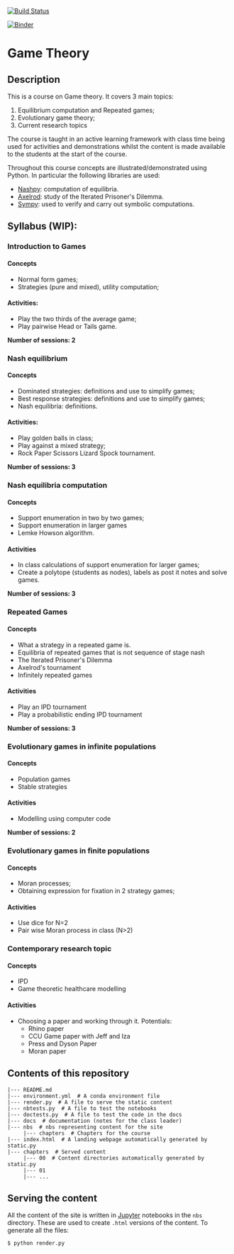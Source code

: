 [![Build
Status](https://travis-ci.org/drvinceknight/gt.svg?branch=master)](https://travis-ci.org/drvinceknight/gt)

[![Binder](https://mybinder.org/badge.svg)](https://hub.mybinder.org/user/drvinceknight-gt-bk2i8i4o/tree/nbs/chapters)

# Game Theory

## Description

This is a course on Game theory. It covers 3 main topics:

1. Equilibrium computation and Repeated games;
2. Evolutionary game theory;
3. Current research topics

The course is taught in an active learning framework with class time being used
for activities and demonstrations whilst the content is made available to the
students at the start of the course.

Throughout this course concepts are illustrated/demonstrated using
Python. In particular the following libraries are used:

- [Nashpy](https://github.com/drvinceknight/Nashpy): computation of
  equilibria.
- [Axelrod](http://axelrod.readthedocs.io/en/stable/): study of the Iterated
  Prisoner's Dilemma.
- [Sympy](http://www.sympy.org/en/index.html): used to verify and carry out
  symbolic computations.

## Syllabus (WIP):

### Introduction to Games

#### Concepts

- Normal form games;
- Strategies (pure and mixed), utility computation;

#### Activities:

- Play the two thirds of the average game;
- Play pairwise Head or Tails game.

**Number of sessions: 2**

### Nash equilibrium

#### Concepts

- Dominated strategies: definitions and use to simplify games;
- Best response strategies: definitions and use to simplify games;
- Nash equilibria: definitions.

#### Activities:

- Play golden balls in class;
- Play against a mixed strategy;
- Rock Paper Scissors Lizard Spock tournament.

**Number of sessions: 3**

### Nash equilibria computation

#### Concepts

- Support enumeration in two by two games;
- Support enumeration in larger games
- Lemke Howson algorithm.

#### Activities

- In class calculations of support enumeration for larger games;
- Create a polytope (students as nodes), labels as post it notes and solve
  games.

**Number of sessions: 3**

### Repeated Games

#### Concepts

- What a strategy in a repeated game is.
- Equilibria of repeated games that is not sequence of stage nash
- The Iterated Prisoner's Dilemma
- Axelrod's tournament
- Infinitely repeated games

#### Activities

- Play an IPD tournament
- Play a probabilistic ending IPD tournament

**Number of sessions: 3**

### Evolutionary games in infinite populations

#### Concepts

- Population games
- Stable strategies

#### Activities

- Modelling using computer code

**Number of sessions: 2**

### Evolutionary games in finite populations

#### Concepts

- Moran processes;
- Obtaining expression for fixation in 2 strategy games;

#### Activities

- Use dice for N=2
- Pair wise Moran process in class (N>2)

### Contemporary research topic

#### Concepts

- IPD
- Game theoretic healthcare modelling

#### Activities

- Choosing a paper and working through it. Potentials:
    - Rhino paper
    - CCU Game paper with Jeff and Iza
    - Press and Dyson Paper
    - Moran paper

## Contents of this repository

```
|--- README.md
|--- environment.yml  # A conda environment file
|--- render.py  # A file to serve the static content
|--- nbtests.py  # A file to test the notebooks
|--- doctests.py  # A file to test the code in the docs
|--- docs  # documentation (notes for the class leader)
|--- nbs  # nbs representing content for the site
     |--- chapters  # Chapters for the course
|--- index.html  # A landing webpage automatically generated by static.py
|--- chapters  # Served content
     |--- 00  # Content directories automatically generated by static.py
     |--- 01
     |--- ...
```

## Serving the content

All the content of the site is written in [Jupyter](http://jupyter.org/)
notebooks in the `nbs` directory. These are used to create `.html`
versions of the content. To generate all the files:

```
$ python render.py
```

